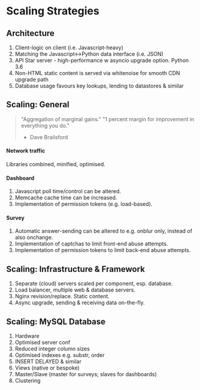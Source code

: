 Scaling Strategies
==================


Architecture
------------

1. Client-logic on client (i.e. Javascript-heavy)
1. Matching the Javascript<->Python data interface (i.e. JSON)
1. API Star server - high-performance w asyncio upgrade option. Python 3.6
1. Non-HTML static content is served via whitenoise for smooth CDN upgrade path
1. Database usage favours key lookups, lending to datastores & similar


Scaling: General
----------------

> "Aggregation of marginal gains."
> "1 percent margin for improvement in everything you do."
> - Dave Brailsford

#### Network traffic

Libraries combined, minified, optimised.

#### Dashboard

1. Javascript poll time/control can be altered.
1. Memcache cache time can be increased.
1. Implementation of permission tokens (e.g. load-based).

#### Survey

1. Automatic answer-sending can be altered to e.g. onblur only, instead of also onchange.
1. Implementation of captchas to limit front-end abuse attempts.
1. Implementation of permission tokens to limit back-end abuse attempts.


Scaling: Infrastructure & Framework
-----------------------------------

1. Separate (cloud) servers scaled per component, esp. database.
1. Load balancer, multiple web & database servers.
1. Nginx revision/replace. Static content.
1. Async upgrade, sending & receiving data on-the-fly.


Scaling: MySQL Database
-----------------------

1. Hardware
1. Optimised server conf
1. Reduced integer column sizes 
1. Optimised indexes e.g. substr, order
1. INSERT DELAYED & similar
1. Views (native or bespoke)
1. Master/Slave (master for surveys; slaves for dashboards)
1. Clustering
